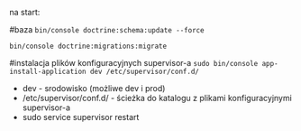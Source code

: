 na start:



#baza
 ```bin/console doctrine:schema:update --force```
 
 ```bin/console doctrine:migrations:migrate```
 
 
 
#instalacja plików konfiguracyjnych supervisor-a
 ```sudo bin/console app-install-application dev /etc/supervisor/conf.d/```
- dev - srodowisko (możliwe dev i prod)
- /etc/supervisor/conf.d/ - ścieżka do katalogu z plikami konfiguracyjnymi supervisor-a
- sudo service supervisor restart